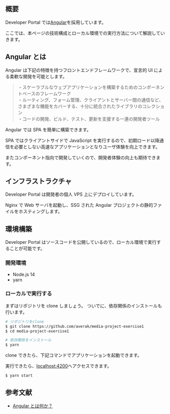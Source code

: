 ## 概要

Developer Portal では[Angular](https://angular.io/)を採用しています。

ここでは、本ページの技術構成とローカル環境での実行方法について解説していきます。

## Angular とは

Angular は下記の特徴を持つフロントエンドフレームワークで、宣言的 UI による柔軟な開発を可能とします。

> ・スケーラブルなウェブアプリケーションを構築するためのコンポーネントベースのフレームワーク<br/>
> ・ルーティング、フォーム管理、クライアントとサーバー間の通信など、さまざまな機能をカバーする、十分に統合されたライブラリのコレクション<br/>
> ・コードの開発、ビルド、テスト、更新を支援する一連の開発者ツール<br/>

Angular では SPA を簡単に構築できます。

SPA ではクライアントサイドで JavaScript を実行するので、初期ロード以降通信を必要としない高速なアプリケーションとなりユーザ体験を向上できます。

またコンポーネント指向で開発していくので、開発者体験の向上も期待できます。

## インフラストラクチャ

Developer Portal は開発者の個人 VPS 上にデプロイしています。

Nginx で Web サーバを起動し、SSG された Angular プロジェクトの静的ファイルをホスティングします。

## 環境構築

Developer Portal はソースコードを公開しているので、ローカル環境で実行することが可能です。

### 開発環境

- Node.js 14
- yarn

### ローカルで実行する

まずはリポジトリを clone しましょう。
ついでに、依存関係のインストールも行います。

```bash
# リポジトリをclone
$ git clone https://github.com/averak/media-project-exercise1
$ cd media-project-exercise1

# 依存関係をインストール
$ yarn
```

clone できたら、下記コマンドでアプリケーションを起動できます。

実行できたら、[localhost:4200](http://localhost:4200)へアクセスできます。

```bash
$ yarn start
```

## 参考文献

- [Angular とは何か？](https://angular.jp/guide/what-is-angular)
